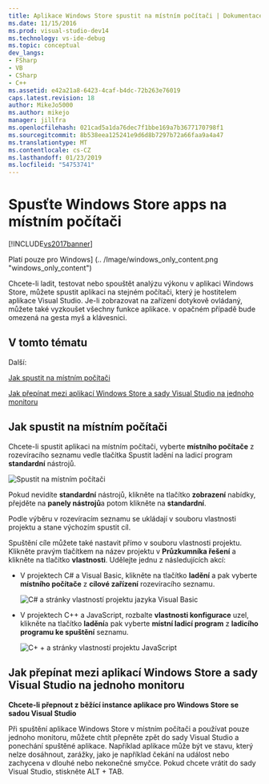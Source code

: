```yaml
---
title: Aplikace Windows Store spustit na místním počítači | Dokumentace Microsoftu
ms.date: 11/15/2016
ms.prod: visual-studio-dev14
ms.technology: vs-ide-debug
ms.topic: conceptual
dev_langs:
- FSharp
- VB
- CSharp
- C++
ms.assetid: e42a21a8-6423-4caf-b4dc-72b263e76019
caps.latest.revision: 18
author: MikeJo5000
ms.author: mikejo
manager: jillfra
ms.openlocfilehash: 021cad5a1da76dec7f1bbe169a7b3677170798f1
ms.sourcegitcommit: 8b538eea125241e9d6d8b7297b72a66faa9a4a47
ms.translationtype: MT
ms.contentlocale: cs-CZ
ms.lasthandoff: 01/23/2019
ms.locfileid: "54753741"
---
```

# <a name="run-windows-store-apps-on-the-local-machine"></a>Spusťte Windows Store apps na místním počítači
[!INCLUDE[vs2017banner](../includes/vs2017banner.md)]

Platí pouze pro Windows] (.. /Image/windows_only_content.png "windows_only_content")  
  
 Chcete-li ladit, testovat nebo spouštět analýzu výkonu v aplikaci Windows Store, můžete spustit aplikaci na stejném počítači, který je hostitelem aplikace Visual Studio. Je-li zobrazovat na zařízení dotykově ovládaný, můžete také vyzkoušet všechny funkce aplikace. v opačném případě bude omezená na gesta myš a klávesnici.  
  
##  <a name="BKMK_In_this_topic"></a> V tomto tématu  
 Další:  
  
 [Jak spustit na místním počítači](#BKMK_How_to_run_on_a_local_machine)  
  
 [Jak přepínat mezi aplikací Windows Store a sady Visual Studio na jednoho monitoru](#BKMK_How_to_switch_between_a_Windows_Store_app_and_Visual_Studio_on_a_single_monitor)  
  
##  <a name="BKMK_How_to_run_on_a_local_machine"></a> Jak spustit na místním počítači  
 Chcete-li spustit aplikaci na místním počítači, vyberte **místního počítače** z rozevíracího seznamu vedle tlačítka Spustit ladění na ladicí program **standardní** nástrojů.  
  
 ![Spustit na místním počítači](../debugger/media/vsrun-f5-local.png "VSRUN_F5_Local")  
  
 Pokud nevidíte **standardní** nástrojů, klikněte na tlačítko **zobrazení** nabídky, přejděte na **panely nástrojů**a potom klikněte na **standardní**.  
  
 Podle výběru v rozevíracím seznamu se ukládají v souboru vlastnosti projektu a stane výchozím spustit cíl.  
  
 Spuštění cíle můžete také nastavit přímo v souboru vlastnosti projektu. Klikněte pravým tlačítkem na název projektu v **Průzkumníka řešení** a klikněte na tlačítko **vlastnosti**. Udělejte jednu z následujících akcí:  
  
-   V projektech C# a Visual Basic, klikněte na tlačítko **ladění** a pak vyberte **místního počítače** z **cílové zařízení** rozevíracího seznamu.  
  
     ![C&#35; a stránky vlastností projektu jazyka Visual Basic](../debugger/media/vsrun-cs-vb-projprop-local.png "VSRUN_CS_VB_ProjProp_Local")  
  
-   V projektech C++ a JavaScript, rozbalte **vlastnosti konfigurace** uzel, klikněte na tlačítko **ladění**a pak vyberte **místní ladicí program** z **ladicího programu ke spuštění** seznamu.  
  
     ![C&#43; &#43; a stránky vlastností projektu JavaScript](../debugger/media/vsrun-cpp-js-projprop-local.png "VSRUN_CPP_JS_ProjProp_Local")  
  
##  <a name="BKMK_How_to_switch_between_a_Windows_Store_app_and_Visual_Studio_on_a_single_monitor"></a> Jak přepínat mezi aplikací Windows Store a sady Visual Studio na jednoho monitoru  
 **Chcete-li přepnout z běžící instance aplikace pro Windows Store se sadou Visual Studio**  
  
 Při spuštění aplikace Windows Store v místním počítači a používat pouze jednoho monitoru, můžete chtít přepněte zpět do sady Visual Studio a ponechání spuštěné aplikace. Například aplikace může být ve stavu, který nelze dosáhnout, zarážky, jako je například čekání na událost nebo zachycena v dlouhé nebo nekonečné smyčce. Pokud chcete vrátit do sady Visual Studio, stiskněte ALT + TAB.
